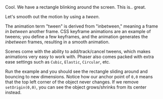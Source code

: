 Cool. We have a rectangle blinking around the screen. This is.. great.

Let's smooth out the motion by using a *tween*.

The animation term "tween" is derived from "inbetween," meaning a frame _in between_ another frame. CSS keyframe animations are an example of tweens; you define a few keyframes, and the animation generates the _inbetween_ frames, resulting in a smooth animation.

Scenes come with the ability to add/track/cancel tweens, which makes animations very easy to work with. Phaser also comes packed with extra ease settings such as `Cubic`, `Elastic`, `Circular`, etc.

Run the example and you should see the rectangle sliding around and bouncing to new dimensions. Notice how our anchor point of `0,0` means that the top left corner of the object never changes. If we remove `setOrigin(0,0)`, you can see the object grows/shrinks from its center instead.